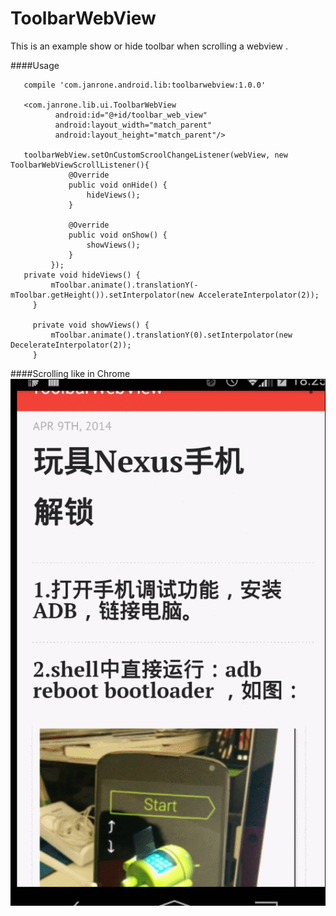 # ToolbarWebView

This is an example  show or hide toolbar when scrolling a webview .

####Usage
 
       compile 'com.janrone.android.lib:toolbarwebview:1.0.0'
 
       <com.janrone.lib.ui.ToolbarWebView
              android:id="@+id/toolbar_web_view"
              android:layout_width="match_parent"
              android:layout_height="match_parent"/>
        
       toolbarWebView.setOnCustomScroolChangeListener(webView, new ToolbarWebViewScrollListener(){
                 @Override
                 public void onHide() {
                     hideViews();
                 }
     
                 @Override
                 public void onShow() {
                     showViews();
                 }
             });        
       private void hideViews() {
             mToolbar.animate().translationY(-mToolbar.getHeight()).setInterpolator(new AccelerateInterpolator(2));
         }
     
         private void showViews() {
             mToolbar.animate().translationY(0).setInterpolator(new DecelerateInterpolator(2));
         }      


####Scrolling like in Chrome
![Scrolling like in Chrome](https://raw.githubusercontent.com/janrone/ToolbarWebView/master/screenshots/toolbarwebview.gif "")
